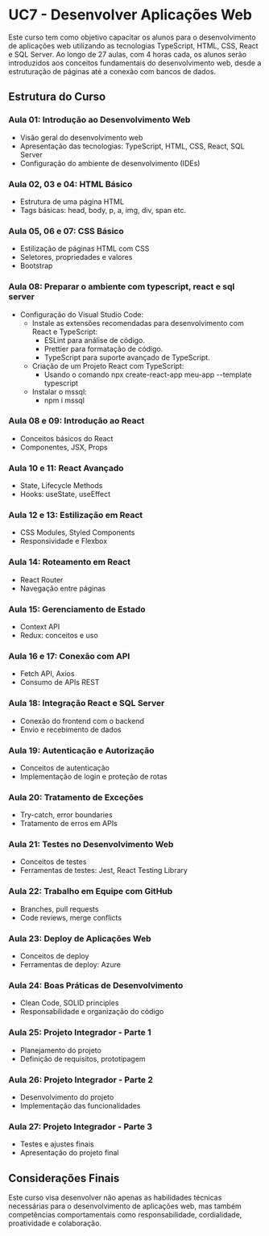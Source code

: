 # UC7 - Desenvolver Aplicações Web

Este curso tem como objetivo capacitar os alunos para o desenvolvimento de aplicações web utilizando as tecnologias TypeScript, HTML, CSS, React e SQL Server. Ao longo de 27 aulas, com 4 horas cada, os alunos serão introduzidos aos conceitos fundamentais do desenvolvimento web, desde a estruturação de páginas até a conexão com bancos de dados.

## Estrutura do Curso

### Aula 01: Introdução ao Desenvolvimento Web
- Visão geral do desenvolvimento web
- Apresentação das tecnologias: TypeScript, HTML, CSS, React, SQL Server
- Configuração do ambiente de desenvolvimento (IDEs)

### Aula 02, 03 e 04: HTML Básico
- Estrutura de uma página HTML
- Tags básicas: head, body, p, a, img, div, span etc.

### Aula 05, 06 e 07: CSS Básico
- Estilização de páginas HTML com CSS
- Seletores, propriedades e valores
- Bootstrap

### Aula 08: Preparar o ambiente com typescript, react e sql server
- Configuração do Visual Studio Code:
    - Instale as extensões recomendadas para desenvolvimento com React e TypeScript:
        - ESLint para análise de código.
        - Prettier para formatação de código.
        - TypeScript para suporte avançado de TypeScript.
    - Criação de um Projeto React com TypeScript:
        - Usando o comando npx create-react-app meu-app --template typescript
    - Instalar o mssql:
        - npm i mssql

### Aula 08 e 09: Introdução ao React
- Conceitos básicos do React
- Componentes, JSX, Props

### Aula 10 e 11: React Avançado
- State, Lifecycle Methods
- Hooks: useState, useEffect

### Aula 12 e 13: Estilização em React
- CSS Modules, Styled Components
- Responsividade e Flexbox

### Aula 14: Roteamento em React
- React Router
- Navegação entre páginas

### Aula 15: Gerenciamento de Estado
- Context API
- Redux: conceitos e uso

### Aula 16 e 17: Conexão com API
- Fetch API, Axios
- Consumo de APIs REST

### Aula 18: Integração React e SQL Server
- Conexão do frontend com o backend
- Envio e recebimento de dados

### Aula 19: Autenticação e Autorização
- Conceitos de autenticação
- Implementação de login e proteção de rotas

### Aula 20: Tratamento de Exceções
- Try-catch, error boundaries
- Tratamento de erros em APIs

### Aula 21: Testes no Desenvolvimento Web
- Conceitos de testes
- Ferramentas de testes: Jest, React Testing Library

### Aula 22: Trabalho em Equipe com GitHub
- Branches, pull requests
- Code reviews, merge conflicts

### Aula 23: Deploy de Aplicações Web
- Conceitos de deploy
- Ferramentas de deploy: Azure

### Aula 24: Boas Práticas de Desenvolvimento
- Clean Code, SOLID principles
- Responsabilidade e organização do código

### Aula 25: Projeto Integrador - Parte 1
- Planejamento do projeto
- Definição de requisitos, prototipagem

### Aula 26: Projeto Integrador - Parte 2
- Desenvolvimento do projeto
- Implementação das funcionalidades

### Aula 27: Projeto Integrador - Parte 3
- Testes e ajustes finais
- Apresentação do projeto final

## Considerações Finais

Este curso visa desenvolver não apenas as habilidades técnicas necessárias para o desenvolvimento de aplicações web, mas também competências comportamentais como responsabilidade, cordialidade, proatividade e colaboração.


